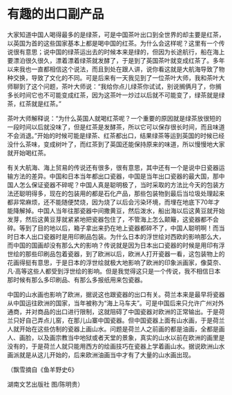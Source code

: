 # 有趣的出口副产品

大家知道中国人喝得最多的是绿茶，可是中国茶叶出口到全世界的却主要是红茶，以英国为首的这些国家基本上都是喝中国的红茶。为什么会这样呢？这里有一个传说很有意思；说中国的绿茶运出去的时候本来是绿的，但因为长途航行，船在海上要漂泊很久很久，漂着漂着绿茶就发酵了，于是到了英国茶叶就变成红茶了。多年以来我也一直都相信这个说法，而且到处在跟人讲，说你看这就是大航海导致了物种交换，导致了文化的不同。可是后来有一天我见到了一位茶叶大师，我和茶叶大师聊到了这个问题，茶叶大师说：“我给你点儿绿茶你试试，别说搁俩月了，你搁多长时间它也不可能变成红茶，因为这茶叶一炒过以后就不可能变了，绿茶就是绿茶，红茶就是红茶。” 

茶叶大师解释说：“为什么英国人就喝红茶呢？一个重要的原因就是绿茶放很短的一段时间以后就没味了，但是红茶是发酵茶，所以它可以保存很长时间，而且味道不会消退。”开始的时候可能是绿茶、红茶都出口，结果绿茶等运到英国的时候已经没什么茶味，变成树叶了，而红茶到了英国还能保持原来的味道，所以慢慢地大家就开始喝红茶。 

有关大航海、海上贸易的传说还有很多，很有意思，其中还有一个是说中日瓷器运输方法的差异。中国和日本当年都出口瓷器，中国是当年出口瓷器的最大国，那中国人怎么保证瓷器不碎呢？中国人真是聪明极了，当时采取的方法比今天的包装方法还聪明得多，现在的包装用的都是石化产品，那些包装物到最后当垃圾处理起来都非常麻烦，还不能随便焚烧，因为烧了以后会污染环境，而埋在地底下70年才能降解掉。中国人当年往那瓷器中间撒黄豆，然后泼水，船出海以后这黄豆就开始发芽，然后这黄豆芽就紧紧地把瓷器包住了，不管海上怎么颠簸，这瓷器都不会碎。等到了目的地以后，箱子拿出来扔在地上瓷器都碎不了，中国人聪明啊！而当时日本人出口瓷器时是用印刷品包装。为什么日本的浮世绘对西欧的影响那么大，而中国的国画却没有那么大的影响？传说就是因为日本出口瓷器的时候是用印有浮世绘的那些印刷品包着瓷器，到了欧洲以后，欧洲人打开瓷器一看，这包装物上的花画得挺有意思，于是日本的浮世绘就极大地影响了欧洲的印象派画家，像莫奈、凡·高等这些人都受到浮世绘的影响。但是我觉得这只是一个传说，我不相信日本那时候有那么多印刷品、有那么多报纸用来包瓷器。 

中国的山水画也影响了欧洲，据说这也跟瓷器的出口有关。荷兰本来是最早将瓷器从中国运往欧洲的国家，当年被称为“海上马车夫”。可是中国后来只允许广州对外通商，并对商品的出口进行限制，这就阻碍了中国瓷器对欧洲的正常输出。于是荷兰只好自己弄点儿窑，在那儿山寨中国瓷器。但中国瓷器上面有山水画，于是荷兰人就开始在这些仿制的瓷器上画山水。问题是荷兰人之前画的都是油画，全都是画人、画脸，以及画宗教当中地狱或者天堂的景象，真实的山水以前在欧洲的画里是没有的，于是荷兰人就只能用西方的绘画技巧在瓷器上学着画山水。据说欧洲山水画派就是从这儿开始的，后来欧洲油画当中才有了大量的山水画出现。 

（飘雪摘自《鱼羊野史6》 

湖南文艺出版社 图/陈明贵）